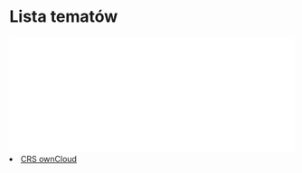 <link type="text/css" rel="stylesheet" href="/docs/assets/css/style.css" />

# Lista tematów
<ls>
  <img src="/docs/assets/images/logoOwnClod.svg"/>
  <li><a href="ownCloudManual.html">CRS ownCloud</a></li>
</ls>


